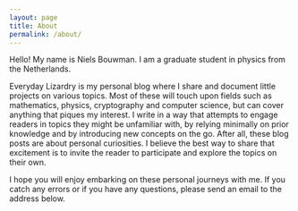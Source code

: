 ```yaml
---
layout: page
title: About
permalink: /about/
---
```


Hello! My name is Niels Bouwman. I am a graduate student in physics from the Netherlands.

Everyday Lizardry is my personal blog where I share and document little projects on various topics. Most of these will touch upon fields such as mathematics, physics, cryptography and computer science, but can cover anything that piques my interest. I write in a way that attempts to engage readers in topics they might be unfamiliar with, by relying minimally on prior knowledge and by introducing new concepts on the go. After all, these blog posts are about personal curiosities. I believe the best way to share that excitement is to invite the reader to participate and explore the topics on their own.

I hope you will enjoy embarking on these personal journeys with me. If you catch any errors or if you have any questions, please send an email to the address below.